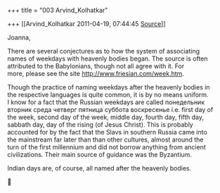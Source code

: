 +++
title = "003 Arvind_Kolhatkar"

+++
[[Arvind_Kolhatkar	2011-04-19, 07:44:45 [Source](https://groups.google.com/g/samskrita/c/Byb5vBi_LQk)]]



Joanna,  
  
There are several conjectures as to how the system of associating  
names of weekdays with heavenly bodies began. The source is often  
attributed to the Babylonians, though not all agree with it. For  
more, please see the site <http://www.friesian.com/week.htm>.  
  
Though the practice of naming weekdays after the heavenly bodies in  
the respective languages is quite common, it is by no means uniform.  
I know for a fact that the Russian weekdays are called понедельник  
вторник среда четверг пятница суббота воскресенье i.e. first day of  
the week, second day of the week, middle day, fourth day, fifth day,  
sabbath day, day of the rising (of Jesus Christ). This is probably  
accounted for by the fact that the Slavs in southern Russia came into  
the mainstream far later than than other cultures, almost around the  
turn of the first millennium and did not borrow anything from ancient  
civilizations. Their main source of guidance was the Byzantium.  
  
Indian days are, of course, all named after the heavenly bodies.  



